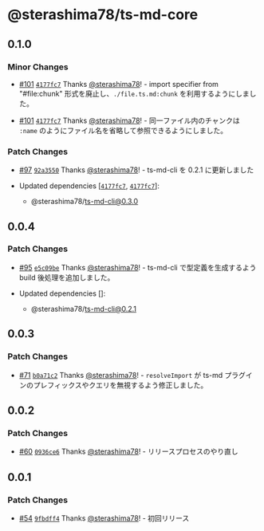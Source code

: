 # @sterashima78/ts-md-core

## 0.1.0

### Minor Changes

- [#101](https://github.com/sterashima78/ts-md/pull/101) [`4177fc7`](https://github.com/sterashima78/ts-md/commit/4177fc77fd1b1dfb3218d797ff67aef9749d5e58) Thanks [@sterashima78](https://github.com/sterashima78)! - import specifier from "#file:chunk" 形式を廃止し、`./file.ts.md:chunk` を利用するようにしました。

- [#101](https://github.com/sterashima78/ts-md/pull/101) [`4177fc7`](https://github.com/sterashima78/ts-md/commit/4177fc77fd1b1dfb3218d797ff67aef9749d5e58) Thanks [@sterashima78](https://github.com/sterashima78)! - 同一ファイル内のチャンクは `:name` のようにファイル名を省略して参照できるようにしました。

### Patch Changes

- [#97](https://github.com/sterashima78/ts-md/pull/97) [`92a3550`](https://github.com/sterashima78/ts-md/commit/92a355089feeef4769137535d5f4ff9771a5a4ff) Thanks [@sterashima78](https://github.com/sterashima78)! - ts-md-cli を 0.2.1 に更新しました

- Updated dependencies [[`4177fc7`](https://github.com/sterashima78/ts-md/commit/4177fc77fd1b1dfb3218d797ff67aef9749d5e58), [`4177fc7`](https://github.com/sterashima78/ts-md/commit/4177fc77fd1b1dfb3218d797ff67aef9749d5e58)]:
  - @sterashima78/ts-md-cli@0.3.0

## 0.0.4

### Patch Changes

- [#95](https://github.com/sterashima78/ts-md/pull/95) [`e5c09be`](https://github.com/sterashima78/ts-md/commit/e5c09be043834ee3b874a34a9475637a9979cec8) Thanks [@sterashima78](https://github.com/sterashima78)! - ts-md-cli で型定義を生成するよう build 後処理を追加しました。

- Updated dependencies []:
  - @sterashima78/ts-md-cli@0.2.1

## 0.0.3

### Patch Changes

- [#71](https://github.com/sterashima78/ts-md/pull/71) [`b0a71c2`](https://github.com/sterashima78/ts-md/commit/b0a71c2e669b90ee7bbb6d42e5a7845fbba8c133) Thanks [@sterashima78](https://github.com/sterashima78)! - `resolveImport` が ts-md プラグインのプレフィックスやクエリを無視するよう修正しました。

## 0.0.2

### Patch Changes

- [#60](https://github.com/sterashima78/ts-md/pull/60) [`0936ce6`](https://github.com/sterashima78/ts-md/commit/0936ce6de639715128b9cf816df3529ce0b3c369) Thanks [@sterashima78](https://github.com/sterashima78)! - リリースプロセスのやり直し

## 0.0.1

### Patch Changes

- [#54](https://github.com/sterashima78/ts-md/pull/54) [`9fbdff4`](https://github.com/sterashima78/ts-md/commit/9fbdff475e9e9db6a607a975563e9a8daf167ea1) Thanks [@sterashima78](https://github.com/sterashima78)! - 初回リリース

